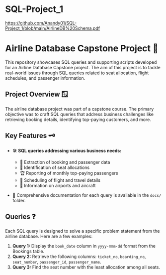 # SQL-Project_1

https://github.com/Anandy01/SQL-Project_1/blob/main/AirlineDB%20Schema.pdf
# Airline Database Capstone Project 🛫

This repository showcases SQL queries and supporting scripts developed for an Airline Database Capstone project. The aim of this project is to tackle real-world issues through SQL queries related to seat allocation, flight schedules, and passenger information.

## Project Overview 🪟

The airline database project was part of a capstone course. The primary objective was to craft SQL queries that address business challenges like retrieving booking details, identifying top-paying customers, and more.

## Key Features 🗝️

- 🛠️ **SQL queries addressing various business needs:**
  - 📝 Extraction of booking and passenger data
  - 💺 Identification of seat allocations
  - 🏆 Reporting of monthly top-paying passengers
  - 📅 Scheduling of flight and travel details
  - 🏢 Information on airports and aircraft

- 📑 Comprehensive documentation for each query is available in the `docs/` folder.

## Queries ❓

Each SQL query is designed to solve a specific problem statement from the airline database. Here are a few examples:

1. **Query 1:** Display the `book_date` column in `yyyy-mmm-dd` format from the Bookings table.
2. **Query 2:** Retrieve the following columns: `ticket_no`, `boarding_no`, `seat_number`, `passenger_id`, `passenger_name`.
3. **Query 3:** Find the seat number with the least allocation among all seats.


